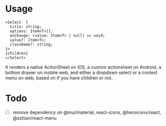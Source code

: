 # Usage

```
<Select  {
  title: string;
  options: Item<T>[];
  onChange: (value: Item<T> | null) => void;
  value?: Item<T>;
  className?: string;
}>
{children}
</Select>
```

It renders a native ActionSheet on iOS, a custom actionsheet on Android, a bottom drawer on mobile web, and either a dropdown select or a context menu on web, based on if you have children or not.

# Todo

- [ ] remove dependency on @mui/material, react-icons, @heroicons/react, @szhsin/react-menu
